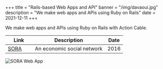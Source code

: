 +++
title = "Rails-based Web Apps and API"
banner = "/img/davaoui.jpg"
description = "We make web apps and APIs using Ruby on Rails"
date = 2021-12-11
+++


We make web apps and APIs using Ruby on Rails with Action Cable.


Link | Description | Date
--- | --- | ---
[SORA](https://sorahanoi.herokuapp.com/) &nbsp; &nbsp; &nbsp; | An economic social network  | 2016


![SORA Web App](/img/davaoui.jpg)


